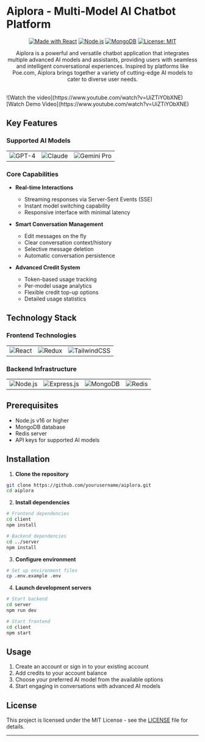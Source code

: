 # Aiplora - Multi-Model AI Chatbot Platform

<div align="center">

[![Made with React](https://img.shields.io/badge/Made_with-React-blue?logo=react&logoColor=white)](https://reactjs.org/)
[![Node.js](https://img.shields.io/badge/Powered_by-Node.js-43853d?logo=node.js&logoColor=white)](https://nodejs.org/)
[![MongoDB](https://img.shields.io/badge/Database-MongoDB-47A248?logo=mongodb&logoColor=white)](https://www.mongodb.com/)
[![License: MIT](https://img.shields.io/badge/License-MIT-yellow.svg)](https://opensource.org/licenses/MIT)

Aiplora is a powerful and versatile chatbot application that integrates multiple advanced AI models and assistants, providing users with seamless and intelligent conversational experiences. Inspired by platforms like Poe.com, Aiplora brings together a variety of cutting-edge AI models to cater to diverse user needs.

<br>

</div>
![Watch the video](https://www.youtube.com/watch?v=UiZTiYObXNE)

<br>
[Watch Demo Video](https://www.youtube.com/watch?v=UiZTiYObXNE)


## Key Features

### Supported AI Models
<div align="center">
<table>
<tr>
<td align="center"><img src="https://img.shields.io/badge/GPT--4-412991?style=for-the-badge&logo=openai&logoColor=white" alt="GPT-4"/></td>
<td align="center"><img src="https://img.shields.io/badge/Claude-000000?style=for-the-badge&logo=anthropic&logoColor=white" alt="Claude"/></td>
<td align="center"><img src="https://img.shields.io/badge/Gemini_Pro-4285F4?style=for-the-badge&logo=google&logoColor=white" alt="Gemini Pro"/></td>
</tr>
</table>
</div>

### Core Capabilities

- **Real-time Interactions**
  - Streaming responses via Server-Sent Events (SSE)
  - Instant model switching capability
  - Responsive interface with minimal latency

- **Smart Conversation Management**
  - Edit messages on the fly
  - Clear conversation context/history
  - Selective message deletion
  - Automatic conversation persistence

- **Advanced Credit System**
  - Token-based usage tracking
  - Per-model usage analytics
  - Flexible credit top-up options
  - Detailed usage statistics

## Technology Stack

### Frontend Technologies
<div align="center">
<table>
<tr>
<td align="center"><img src="https://img.shields.io/badge/React-61DAFB?style=for-the-badge&logo=react&logoColor=black" alt="React"/></td>
<td align="center"><img src="https://img.shields.io/badge/Redux-764ABC?style=for-the-badge&logo=redux&logoColor=white" alt="Redux"/></td>
<td align="center"><img src="https://img.shields.io/badge/Tailwind_CSS-38B2AC?style=for-the-badge&logo=tailwind-css&logoColor=white" alt="TailwindCSS"/></td>
</tr>
</table>
</div>

### Backend Infrastructure
<div align="center">
<table>
<tr>
<td align="center"><img src="https://img.shields.io/badge/Node.js-339933?style=for-the-badge&logo=node.js&logoColor=white" alt="Node.js"/></td>
<td align="center"><img src="https://img.shields.io/badge/Express.js-000000?style=for-the-badge&logo=express&logoColor=white" alt="Express.js"/></td>
<td align="center"><img src="https://img.shields.io/badge/MongoDB-47A248?style=for-the-badge&logo=mongodb&logoColor=white" alt="MongoDB"/></td>
<td align="center"><img src="https://img.shields.io/badge/Redis-DC382D?style=for-the-badge&logo=redis&logoColor=white" alt="Redis"/></td>
</tr>
</table>
</div>

## Prerequisites

- Node.js v16 or higher
- MongoDB database
- Redis server
- API keys for supported AI models

## Installation

1. **Clone the repository**
```bash
git clone https://github.com/yourusername/aiplora.git
cd aiplora
```

2. **Install dependencies**
```bash
# Frontend dependencies
cd client
npm install

# Backend dependencies
cd ../server
npm install
```

3. **Configure environment**
```bash
# Set up environment files
cp .env.example .env
```

4. **Launch development servers**
```bash
# Start backend
cd server
npm run dev

# Start frontend
cd client
npm start
```

## Usage

1. Create an account or sign in to your existing account
2. Add credits to your account balance
3. Choose your preferred AI model from the available options
4. Start engaging in conversations with advanced AI models

## License

This project is licensed under the MIT License - see the [LICENSE](LICENSE) file for details.

---

